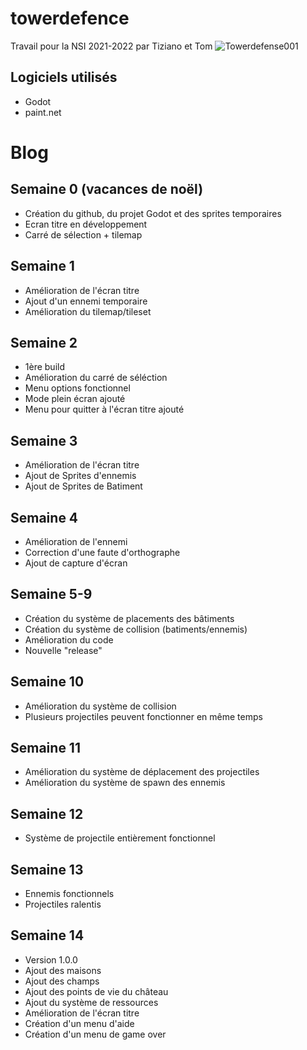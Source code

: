 # towerdefence
Travail pour la NSI 2021-2022 par Tiziano et Tom
![Towerdefense001](https://user-images.githubusercontent.com/55955510/150747794-3985b2ad-0555-418b-b753-579ea642cb72.PNG)
## Logiciels utilisés
* Godot
* paint.net
# Blog
## Semaine 0 (vacances de noël)
* Création du github, du projet Godot et des sprites temporaires  
* Ecran titre en développement
* Carré de sélection + tilemap

## Semaine 1
* Amélioration de l'écran titre
* Ajout d'un ennemi temporaire
* Amélioration du tilemap/tileset

## Semaine 2
* 1ère build
* Amélioration du carré de séléction
* Menu options fonctionnel
* Mode plein écran ajouté
* Menu pour quitter à l'écran titre ajouté

## Semaine 3
* Amélioration de l'écran titre
* Ajout de Sprites d'ennemis
* Ajout de Sprites de Batiment

## Semaine 4
* Amélioration de l'ennemi
* Correction d'une faute d'orthographe
* Ajout de capture d'écran

## Semaine 5-9
* Création du système de placements des bâtiments
* Création du système de collision (batiments/ennemis)
* Amélioration du code
* Nouvelle "release"

## Semaine 10
* Amélioration du système de collision
* Plusieurs projectiles peuvent fonctionner en même temps

## Semaine 11
* Amélioration du système de déplacement des projectiles
* Amélioration du système de spawn des ennemis

## Semaine 12
* Système de projectile entièrement fonctionnel

## Semaine 13
* Ennemis fonctionnels
* Projectiles ralentis

## Semaine 14
* Version 1.0.0
* Ajout des maisons
* Ajout des champs
* Ajout des points de vie du château
* Ajout du système de ressources
* Amélioration de l'écran titre
* Création d'un menu d'aide
* Création d'un menu de game over
